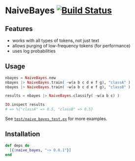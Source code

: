 # NaiveBayes [![Build Status](https://travis-ci.org/ashleyw/naive_bayes.svg?branch=master)](https://travis-ci.org/ashleyw/naive_bayes)

## Features

- works with all types of tokens, not just text
- allows purging of low-frequency tokens (for performance)
- uses log probabilities

## Usage

```elixir
nbayes = NaiveBayes.new
nbayes |> NaiveBayes.train( ~w(a b c d e f g), "classA" )
nbayes |> NaiveBayes.train( ~w(a b c d e f g), "classB" )

results = nbayes |> NaiveBayes.classify( ~w(a b c) )

IO.inspect results
# => %{"classA" => 0.5, "classB" => 0.5}
```

See [`test/naive_bayes_test.ex`](https://github.com/ashleyw/naive_bayes/blob/master/test/naive_bayes_test.exs) for more examples.

## Installation

```elixir
def deps do
  [{:naive_bayes, "~> 0.0.1"}]
end
```
